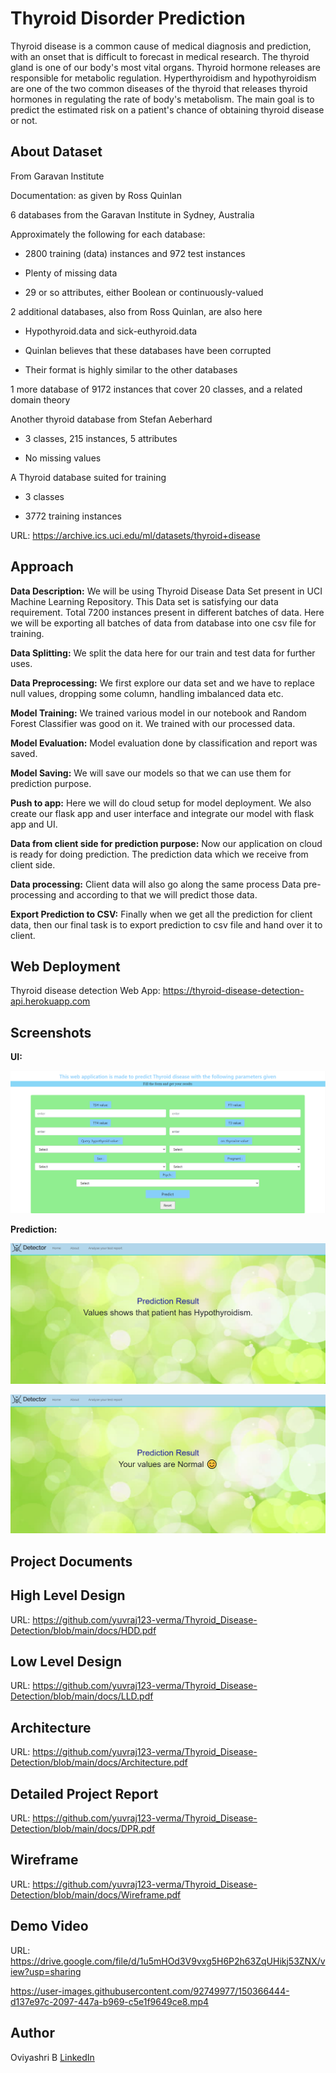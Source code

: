 # Thyroid Disorder Prediction
Thyroid disease is a common cause of medical diagnosis and prediction, with an onset that is difficult to forecast in medical research. The thyroid gland is one of our body's most vital organs. Thyroid hormone releases are responsible for metabolic regulation. Hyperthyroidism and hypothyroidism are one of the two common diseases of the thyroid that releases thyroid hormones in regulating the rate of body's metabolism. The main goal is to predict the estimated risk on a patient's chance of obtaining thyroid disease or not.

## About Dataset
From Garavan Institute

Documentation: as given by Ross Quinlan
 
6 databases from the Garavan Institute in Sydney, Australia


Approximately the following for each database:

  *	2800 training (data) instances and 972 test instances
  
  *	Plenty of missing data
 
  *	29 or so attributes, either Boolean or continuously-valued

2 additional databases, also from Ross Quinlan, are also here
 
 *	Hypothyroid.data and sick-euthyroid.data
 
 *	Quinlan believes that these databases have been corrupted

 *	Their format is highly similar to the other databases

1 more database of 9172 instances that cover 20 classes, and a related domain theory

Another thyroid database from Stefan Aeberhard

*	3 classes, 215 instances, 5 attributes

*	No missing values

A Thyroid database suited for training

*	3 classes

*	3772 training instances

URL: https://archive.ics.uci.edu/ml/datasets/thyroid+disease

## Approach

**Data Description:**
We will be using Thyroid Disease Data Set present in UCI Machine Learning Repository. This Data set is satisfying our data requirement. Total 7200 instances present in different batches of data. Here we will be exporting all batches of data from database into one csv file for training.

**Data Splitting:**
We split the data here for our train and test data for further uses.

**Data Preprocessing:**
We first explore our data set and we have to replace  null values, dropping some column, handling imbalanced data etc.

**Model Training:**
We trained various model in our notebook and Random Forest Classifier was good on it. We trained with our processed data.

**Model Evaluation:**
Model evaluation done by classification and report was saved.

**Model Saving:**
We will save our models so that we can use them for prediction purpose. 

**Push to app:**
Here we will do cloud setup for model deployment. We also create our flask app and user interface and integrate our model with flask app and UI.

**Data from client side for prediction purpose:**
Now our application on cloud is ready for doing prediction. The prediction data which we receive from client side. 

**Data processing:**
Client data will also go along the same process Data pre-processing and according to that we will predict those data.

**Export Prediction to CSV:**
Finally when we get all the prediction for client data, then our final task is to export prediction to csv file and hand over it to client.

## Web Deployment

Thyroid disease detection Web App: https://thyroid-disease-detection-api.herokuapp.com

## Screenshots
**UI:**

![image1](https://github.com/yuvraj123-verma/Thyroid_Disease-Detection/blob/main/screen%20shots/tdd%20form.png)

**Prediction:**

![image3](https://github.com/yuvraj123-verma/Thyroid_Disease-Detection/blob/main/screen%20shots/predict.png)

![image4](https://github.com/yuvraj123-verma/Thyroid_Disease-Detection/blob/main/screen%20shots/normal.png)

## Project Documents

## High Level Design 

URL: https://github.com/yuvraj123-verma/Thyroid_Disease-Detection/blob/main/docs/HDD.pdf

## Low Level Design

URL: https://github.com/yuvraj123-verma/Thyroid_Disease-Detection/blob/main/docs/LLD.pdf

## Architecture

URL: https://github.com/yuvraj123-verma/Thyroid_Disease-Detection/blob/main/docs/Architecture.pdf

## Detailed Project Report

URL: https://github.com/yuvraj123-verma/Thyroid_Disease-Detection/blob/main/docs/DPR.pdf

## Wireframe

URL: https://github.com/yuvraj123-verma/Thyroid_Disease-Detection/blob/main/docs/Wireframe.pdf

## Demo Video

URL: https://drive.google.com/file/d/1u5mHOd3V9vxg5H6P2h63ZqUHikj53ZNX/view?usp=sharing
	
https://user-images.githubusercontent.com/92749977/150366444-d137e97c-2097-447a-b969-c5e1f9649ce8.mp4

## Author

Oviyashri B [LinkedIn](https://www.linkedin.com/in/oviyashri-balasubramaniam)
